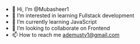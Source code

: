 - 👋 Hi, I’m @Mubasheer1
- 👀 I’m interested in learning Fullstack development
- 🌱 I’m currently learning JavaScript
- 💞️ I’m looking to collaborate on Frontend
- 📫 How to reach me ademusty1@gmail.com

<!---
Mubasheer1/Mubasheer1 is a ✨ special ✨ repository because its `README.md` (this file) appears on your GitHub profile.
You can click the Preview link to take a look at your changes.
--->
